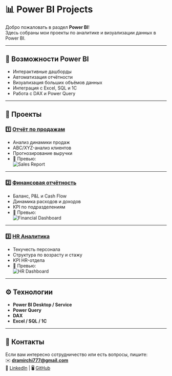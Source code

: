 # 📊 Power BI Projects

Добро пожаловать в раздел **Power BI**!  
Здесь собраны мои проекты по аналитике и визуализации данных в Power BI.  

---

## 🚀 Возможности Power BI
- Интерактивные дашборды  
- Автоматизация отчётности  
- Визуализация больших объёмов данных  
- Интеграция с Excel, SQL и 1С  
- Работа с DAX и Power Query  

---

## 📂 Проекты

### 1️⃣ [Отчёт по продажам](./Sales_Report)
- Анализ динамики продаж  
- ABC/XYZ-анализ клиентов  
- Прогнозирование выручки  
- 📸 Превью:  
  ![Sales Report](./images/sales_report_preview.png)

---

### 2️⃣ [Финансовая отчётность](./Financial_Dashboard)
- Баланс, P&L и Cash Flow  
- Динамика расходов и доходов  
- KPI по подразделениям  
- 📸 Превью:  
  ![Financial Dashboard](./images/finance_preview.png)

---

### 3️⃣ [HR Аналитика](./HR_Analytics)
- Текучесть персонала  
- Структура по возрасту и стажу  
- KPI HR-отдела  
- 📸 Превью:  
  ![HR Dashboard](./images/hr_preview.png)

---

## ⚙️ Технологии
- **Power BI Desktop / Service**  
- **Power Query**  
- **DAX**  
- **Excel / SQL / 1С**  

---

## 📧 Контакты
Если вам интересно сотрудничество или есть вопросы, пишите:  
✉️ **dramirchi777@gmail.com**  
💼 [LinkedIn](www.linkedin.com/in/bekbassynov) | 🖥 [GitHub](https://github.com/)
